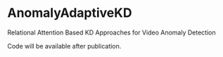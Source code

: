 # AnomalyAdaptiveKD

Relational Attention Based KD Approaches for Video Anomaly Detection

Code will be available after publication.
